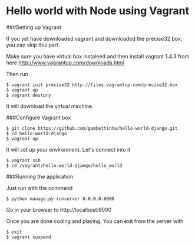 Hello world with Node using Vagrant
===================================



###Setting up Vagrant

If you yet have downloaded vagrant and downloaded the precise32 box, you can skip this part.

Make sure you have virtual box instaleed and then install vagrant 1.4.3 from here http://www.vagrantup.com/downloads.html

Then run

    $ vagrant init precise32 http://files.vagrantup.com/precise32.box
    $ vagrant up
    $ vagrant destory
    
It will download the virtual machine. 
    

###Configure Vagrant box

    $ git clone https://github.com/gambettinha/hello-world-django.git
    $ cd hello-world-django
    $ vagrant up
    
It will set up your environment. Let's connect into it

    $ vagrant ssh
    $ cd /vagrant/hello-world-django/hello_world
   
    
###Running the application
    
Just run with the command

    $ python manage.py runserver 0.0.0.0:8000
    
Go in your browser to http://localhost:9000


Once you are done coding and playing. You can exit from the server with
    
    $ exit
    $ vagrant suspend
